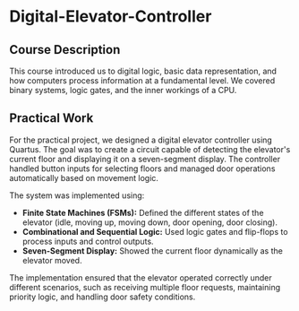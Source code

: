 # Digital-Elevator-Controller
## Course Description

This course introduced us to digital logic, basic data representation, and how computers process information at a fundamental level. We covered binary systems, logic gates, and the inner workings of a CPU.

## Practical Work

For the practical project, we designed a digital elevator controller using Quartus. The goal was to create a circuit capable of detecting the elevator's current floor and displaying it on a seven-segment display. The controller handled button inputs for selecting floors and managed door operations automatically based on movement logic.

The system was implemented using:

- **Finite State Machines (FSMs):** Defined the different states of the elevator (idle, moving up, moving down, door opening, door closing).
- **Combinational and Sequential Logic:** Used logic gates and flip-flops to process inputs and control outputs.
- **Seven-Segment Display:** Showed the current floor dynamically as the elevator moved.

The implementation ensured that the elevator operated correctly under different scenarios, such as receiving multiple floor requests, maintaining priority logic, and handling door safety conditions.
